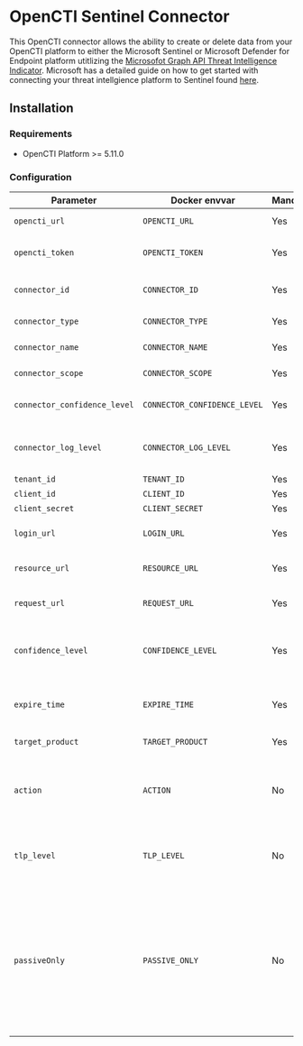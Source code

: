 # OpenCTI Sentinel Connector
This OpenCTI connector allows the ability to create or delete data from your OpenCTI platform to either the Microsoft Sentinel or Microsoft Defender for Endpoint platform utitlizing the [Microsofot Graph API Threat Intelligence Indicator](https://learn.microsoft.com/en-us/graph/api/resources/tiindicator?view=graph-rest-beta). Microsoft has a detailed guide on how to get started with connecting your threat intellgience platform to Sentinel found [here](https://learn.microsoft.com/en-us/azure/architecture/example-scenario/data/sentinel-threat-intelligence#import-threat-indicators-with-the-platforms-data-connector).

## Installation

### Requirements

- OpenCTI Platform >= 5.11.0

### Configuration

| Parameter                            | Docker envvar                       | Mandatory    | Description                                                                                                                                                |
| ------------------------------------ | ----------------------------------- | ------------ | ---------------------------------------------------------------------------------------------------------------------------------------------------------- |
| `opencti_url`                        | `OPENCTI_URL`                       | Yes          | The URL of the OpenCTI platform.                                                                                                                           |
| `opencti_token`                      | `OPENCTI_TOKEN`                     | Yes          | The default admin token configured in the OpenCTI platform parameters file.                                                                                |
| `connector_id`                       | `CONNECTOR_ID`                      | Yes          | A valid arbitrary `UUIDv4` that must be unique for this connector.                                                                                         |
| `connector_type`                     | `CONNECTOR_TYPE`                    | Yes          | Must be `STREAM` (this is the connector type).                                                                                                      |
| `connector_name`                     | `CONNECTOR_NAME`                    | Yes          | Must be `sentinel`, not used in this connector.                                                                                                                                         |
| `connector_scope`                    | `CONNECTOR_SCOPE`                   | Yes          | Must be `sentinel`, not used in this connector.                                                                                                 |
| `connector_confidence_level`         | `CONNECTOR_CONFIDENCE_LEVEL`        | Yes          | The default confidence level for created sightings (a number between 1 and 4).                                                                             |
| `connector_log_level`                | `CONNECTOR_LOG_LEVEL`               | Yes          | The log level for this connector, could be `debug`, `info`, `warn` or `error` (less verbose).                                                              |
| `tenant_id`                          | `TENANT_ID`                         | Yes          | Your Azure Tentent ID                                                                                                                                           |
| `client_id`                          | `CLIENT_ID`                         | Yes          | Your Azure App Client ID                                                                                                                                        |
| `client_secret`                      | `CLIENT_SECRET`                     | Yes          | Your Azure App Client Secret                                                                                                                                    |
| `login_url`                          | `LOGIN_URL`                         | Yes          | Login URL for Microsoft which is `https://login.microsoft.com`                                                                                                                                 |
| `resource_url`                       | `RESOURCE_URL`                      | Yes          | The resource the API will use which is `https://graph.microsoft.com`                                                                                                           |
| `request_url`                        | `REQUEST_URL`                       | Yes          | The request URL that will be used which is `/beta/security/tiIndicators`                                                                                                              |
| `confidence_level`                   | `CONFIDENCE_LEVEL`                  | Yes          | Alerts equal to or higher than this will be blocked, Lower will be alerted, and 0 will be allowed must be between 0 to 100                                                                                                                      |
| `expire_time`                        | `EXPIRE_TIME`                       | Yes          | Number of days for your indicator to expire in Sentinel. Suggestion of `30` as a default                                                         |
| `target_product`                     | `TARGET_PRODUCT`                    | Yes          | `Azure Sentinel` or `Microsoft Defender` ATP"                                                                                                               |
| `action`                             | `ACTION`                            | No           | The action to apply if the indicator is matched from within the targetProduct security tool. Possible values are: `unknown`, `allow`, `block`, `alert`.                                                                                                    |
| `tlp_level`                          | `TLP_LEVEL`                         | No           | This will overide all TLP values submitted to Sentinel to this. Possible TLP values are `unknown`, `white`, `green`, `amber`, `red`                                                 |
| `passiveOnly`                        | `PASSIVE_ONLY`                      | No           | Determines if the indicator should trigger an event that is visible to an end-user. When set to `True` security tools will not notify the end user that a ‘hit’ has occurred. This is most often treated as audit or silent mode by security products where they will simply log that a match occurred but will not perform the action. Default value is `False`.                                                                                                                       |



